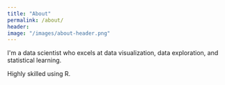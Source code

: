 ```yaml
---
title: "About"
permalink: /about/
header:
image: "/images/about-header.png"
---
```


I'm a data scientist who excels at data visualization, data exploration, and statistical learning.

Highly skilled using R.
